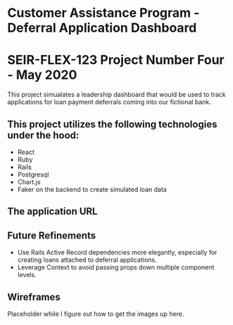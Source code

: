 # Customer Assistance Program - Deferral Application Dashboard

# SEIR-FLEX-123  Project Number Four - May 2020
This project simualates a leadership dashboard that would be used to track
applications for loan payment deferrals coming into our fictional bank.

## This project utilizes the following technologies under the hood:
- React
- Ruby
- Rails
- Postgresql
- Chart.js
- Faker on the backend to create simulated loan data

## The application URL

## Future Refinements
- Use Rails Active Record dependencies more elegantly, especially for creating loans attached to deferral applications.
- Leverage Context to avoid passing props down multiple component levels.

## Wireframes
Placeholder while I figure out how to get the images up here.